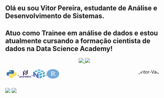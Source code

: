 ## Olá eu sou Vitor Pereira, estudante de Análise e Desenvolvimento de Sistemas.
## Atuo como Trainee em análise de dados e estou atualmente cursando a formação cientista de dados na Data Science Academy!
<div align="center">
  <a href="https://github.com/Vitorz-Pereira">
  <img height="180em" src="https://github-readme-stats.vercel.app/api?username=Vitorz-Pereira&show_icons=true&theme=dracula&include_all_commits=true&count_private=true"/>
  <img height="180em" src="https://github-readme-stats.vercel.app/api/top-langs/?username=Vitorz-Pereira&layout=compact&langs_count=7&theme=dracula"/>
</div>
  
<div style="display: inline_block"><br>
  <img align="center" alt="Vitor-Python" height="30" width="40" src="https://raw.githubusercontent.com/devicons/devicon/master/icons/python/python-original.svg">
  <img align="center" alt="Vitor-Pandas" height="30" width="40" src="https://raw.githubusercontent.com/devicons/devicon/master/icons/pandas/pandas-original-wordmark.svg">
  <img align="center" alt="Vitor-Numpy" height="30" width="40" src="https://raw.githubusercontent.com/devicons/devicon/master/icons/numpy/numpy-original.svg">  
  <img align="center" alt="VitorRstudio" height="30" width="40" src="https://raw.githubusercontent.com/devicons/devicon/master/icons/rstudio/rstudio-original.svg">

 <img align="right" alt="Vitor-Vader" height="150" style="border-radius:50px;" src="https://cdn.discordapp.com/attachments/833878767511666743/915397559508422706/baby-yoda-the-mandalorian-e1578409976943-890x466.png">

 </div>
  
  ##
 
<div> 
  <a href = "mailto:vitorsilva545@hotmail.com"><img src="https://img.shields.io/badge/Microsoft_Outlook-0078D4?style=for-the-badge&logo=microsoft-outlook&logoColor=white" target="_blank"></a>
  <a href="https://www.linkedin.com/in/vitor-silva-sistemas/" target="_blank"><img src="https://img.shields.io/badge/-LinkedIn-%230077B5?style=for-the-badge&logo=linkedin&logoColor=white" target="_blank"></a> 

 
</div>

